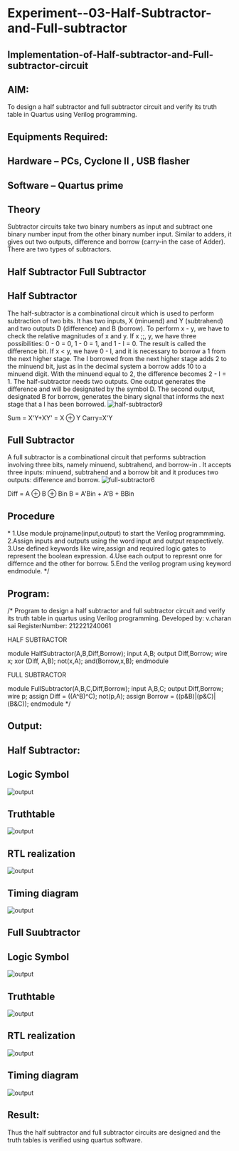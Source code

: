 # Experiment--03-Half-Subtractor-and-Full-subtractor
## Implementation-of-Half-subtractor-and-Full-subtractor-circuit
## AIM:
To design a half subtractor and full subtractor circuit and verify its truth table in Quartus using Verilog programming.

## Equipments Required:
## Hardware – PCs, Cyclone II , USB flasher
## Software – Quartus prime
## Theory
Subtractor circuits take two binary numbers as input and subtract one binary number input from the other binary number input. Similar to adders, it gives out two outputs, difference and borrow (carry-in the case of Adder). There are two types of subtractors.

## Half Subtractor Full Subtractor
## Half Subtractor
The half-subtractor is a combinational circuit which is used to perform subtraction of two bits. It has two inputs, X (minuend) and Y (subtrahend) and two outputs D (difference) and B (borrow). To perform x - y, we have to check the relative magnitudes of x and y. If x ;;, y, we have three possibilities: 0 - 0 = 0, 1 - 0 = 1, and 1 - I = 0. The result is called the difference bit. If x < y, we have 0 - I, and it is necessary to borrow a 1 from the next higher stage. The I borrowed from the next higher stage adds 2 to the minuend bit, just as in the decimal system a borrow adds 10 to a minuend digit. With the minuend equal to 2, the difference becomes 2 - I = 1. The half-subtractor needs two outputs. One output generates the difference and will be designated by the symbol D. The second output, designated B for borrow, generates the binary signal that informs the next stage that a I has been borrowed.
![half-subtractor9](https://user-images.githubusercontent.com/36288975/166112538-58c3bc7c-ee5d-4e6a-ac8d-8e8328efe27a.png)


Sum = X'Y+XY' = X ⊕ Y
Carry=X'Y

## Full Subtractor
A full subtractor is a combinational circuit that performs subtraction involving three bits, namely minuend, subtrahend, and borrow-in . It accepts three inputs: minuend, subtrahend and a borrow bit and it produces two outputs: difference and borrow. 
![full-subtractor6](https://user-images.githubusercontent.com/36288975/166112541-24c68359-3de8-4674-ae22-8272ffc385ed.png)


Diff = A ⊕ B ⊕ Bin B = A'Bin + A'B + BBin

## Procedure
\*
1.Use module projname(input,output) to start the Verilog programmming.
2.Assign inputs and outputs using the word input and output respectively.
3.Use defined keywords like wire,assign and required logic gates to represent the boolean expression.
4.Use each output to represnt onre for differnce and the other for borrow.
5.End the verilog program using keyword endmodule.
*/


## Program:
/*
Program to design a half subtractor and full subtractor circuit and verify its truth table in quartus using Verilog programming.
Developed by: v.charan sai
RegisterNumber:  212221240061

HALF SUBTRACTOR

module HalfSubtractor(A,B,Diff,Borrow);
input A,B;
output Diff,Borrow;
wire x;
xor (Diff, A,B);
not(x,A);
and(Borrow,x,B);
endmodule

FULL SUBTRACTOR

module FullSubtractor(A,B,C,Diff,Borrow);
input A,B,C;
output Diff,Borrow;
wire p;
assign Diff = ((A^B)^C);
not(p,A);
assign Borrow = ((p&B)|(p&C)|(B&C));
endmodule
*/

## Output:

## Half Subtractor:

## Logic Symbol
![output](https://github.com/charansai0/Experiment--03-Half-Subtractor-and-Full-subtractor/blob/main/1.png)
## Truthtable
![output](https://github.com/charansai0/Experiment--03-Half-Subtractor-and-Full-subtractor/blob/main/2.png)
##  RTL realization
![output](https://github.com/charansai0/Experiment--03-Half-Subtractor-and-Full-subtractor/blob/main/3.png)

## Timing diagram 
![output](https://github.com/charansai0/Experiment--03-Half-Subtractor-and-Full-subtractor/blob/main/4.png)
## Full Suubtractor

## Logic Symbol
![output](https://github.com/charansai0/Experiment--03-Half-Subtractor-and-Full-subtractor/blob/main/5.png)
## Truthtable
![output](https://github.com/charansai0/Experiment--03-Half-Subtractor-and-Full-subtractor/blob/main/6.png)
##  RTL realization

![output](https://github.com/charansai0/Experiment--03-Half-Subtractor-and-Full-subtractor/blob/main/7.png)
## Timing diagram 
![output](https://github.com/charansai0/Experiment--03-Half-Subtractor-and-Full-subtractor/blob/main/8.png)
## Result:
Thus the half subtractor and full subtractor circuits are designed and the truth tables is verified using quartus software.
